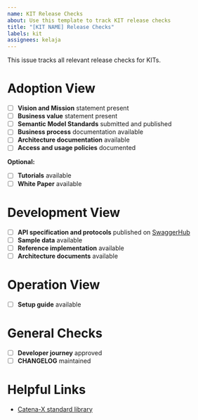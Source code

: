 ```yaml
---
name: KIT Release Checks
about: Use this template to track KIT release checks
title: "[KIT NAME] Release Checks"
labels: kit
assignees: kelaja
---
```


This issue tracks all relevant release checks for KITs.

# Adoption View

- [ ] **Vision and Mission** statement present
- [ ] **Business value** statement present
- [ ] **Semantic Model Standards** submitted and published
- [ ] **Business process** documentation available
- [ ] **Architecture documentation** available
- [ ] **Access and usage policies** documented

__Optional:__

- [ ] **Tutorials** available
- [ ] **White Paper** available

# Development View

- [ ] **API specification and protocols** published on [SwaggerHub](https://app.swaggerhub.com/search?owner=eclipse-tractusx-bot)
- [ ] **Sample data** available
- [ ] **Reference implementation** available
- [ ] **Architecture documents** available

# Operation View

- [ ] **Setup guide** available

# General Checks

- [ ] **Developer journey** approved
- [ ] **CHANGELOG** maintained

# Helpful Links

- [Catena-X standard library](https://catena-x.net/de/standard-library)